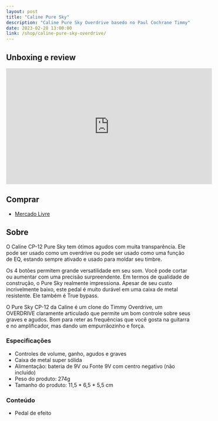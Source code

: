 ```yaml
---
layout: post
title: "Caline Pure Sky"
description: "Caline Pure Sky Overdrive basedo no Paul Cochrane Timmy"
date: 2023-02-28 13:00:00
link: /shop/caline-pure-sky-overdrive/
---
```


## Unboxing e review

<div class="video-container">
    <iframe width="560" height="315" src="https://www.youtube.com/embed/aBFcO8Ol70U" title="YouTube video player" frameborder="0" allow="accelerometer; autoplay; clipboard-write; encrypted-media; gyroscope; picture-in-picture; web-share" allowfullscreen></iframe>
</div>

## Comprar

- [Mercado Livre](https://produto.mercadolivre.com.br/MLB-2981839108-pedal-caline-pure-sky-overdrive-guitarra-_JM)

## Sobre

O Caline CP-12 Pure Sky tem ótimos agudos com muita transparência. Ele pode ser usado como um overdrive ou pode ser usado como uma função de EQ, estando sempre ativado e usado para moldar seu timbre.

Os 4 botões permitem grande versatilidade em seu som. Você pode cortar ou aumentar com uma precisão surpreendente. Em termos de qualidade de construção, o Pure Sky realmente impressiona. Apesar de seu custo incrivelmente baixo, este pedal é muito durável em uma caixa de metal resistente. Ele também é True bypass.

O Pure Sky CP-12 da Caline é um clone do Timmy Overdrive, um OVERDRIVE claramente articulado que permite um bom controle sobre seus graves e agudos. Bom para reter as frequências que você gosta na guitarra e no amplificador, mas dando um empurrãozinho e força.

### Especificações

- Controles de volume, ganho, agudos e graves
- Caixa de metal super sólida
- Alimentação: bateria de 9V ou Fonte 9V com centro negativo (não incluído)
- Peso do produto: 274g
- Tamanho do produto: 11,5 * 6,5 * 5,5 cm

### Conteúdo

- Pedal de efeito